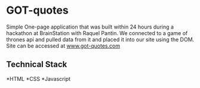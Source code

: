 # GOT-quotes

Simple One-page application that was built within 24 hours during a hackathon at BrainStation with Raquel Pantin. 
We connected to a game of thrones api and pulled data from it and placed it into our site using the DOM.
Site can be accessed at 
www.got-quotes.com

## Technical Stack
*HTML
*CSS
*Javascript 
